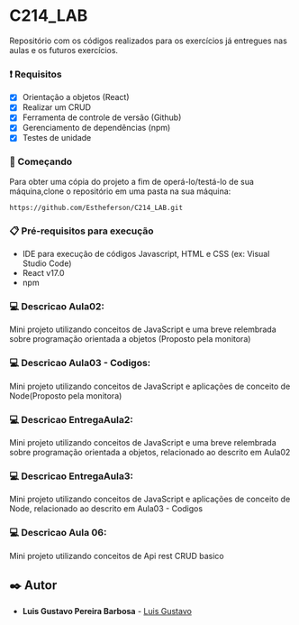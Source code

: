 # C214_LAB
Repositório com os códigos realizados para os exercícios já entregues nas aulas e os futuros exercícios.

### ❗ Requisitos 
- [x] Orientação a objetos (React)
- [x] Realizar um CRUD
- [x] Ferramenta de controle de versão (Github)
- [x] Gerenciamento de dependências (npm)
- [x] Testes de unidade

### 🚀 Começando
Para obter uma cópia do projeto a fim de operá-lo/testá-lo de sua máquina,clone o repositório em uma pasta na sua máquina:
```
https://github.com/Estheferson/C214_LAB.git
```
### 📋 Pré-requisitos para execução
- IDE para execução de códigos Javascript, HTML e CSS (ex: Visual Studio Code)
- React v17.0
- npm 

### :computer: Descricao Aula02:
<p>Mini projeto utilizando conceitos de JavaScript e uma breve relembrada sobre programação orientada a objetos (Proposto pela monitora)</p>

### :computer: Descricao Aula03 - Codigos:
<p>Mini projeto utilizando conceitos de JavaScript e aplicações de conceito de Node(Proposto pela monitora)</p>

### :computer: Descricao EntregaAula2:
<p>Mini projeto utilizando conceitos de JavaScript e uma breve relembrada sobre programação orientada a objetos, relacionado ao descrito em Aula02</p>

### :computer: Descricao EntregaAula3:
<p>Mini projeto utilizando conceitos de JavaScript e aplicações de conceito de Node, relacionado ao descrito em Aula03 - Codigos</p>

### :computer: Descricao Aula 06:
<p>Mini projeto utilizando conceitos de Api rest CRUD basico</p>

## ✒️ Autor

* **Luis Gustavo Pereira Barbosa** - [Luis Gustavo](https://github.com/LuisGustaavo)
